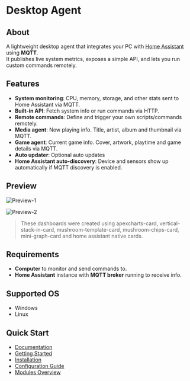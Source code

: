 # Desktop Agent

## About
A lightweight desktop agent that integrates your PC with [Home Assistant](https://www.home-assistant.io/) using **MQTT**.  
It publishes live system metrics, exposes a simple API, and lets you run custom commands remotely.


## Features
- **System monitoring**: CPU, memory, storage, and other stats sent to Home Assistant via MQTT.
- **Built-in API**: Fetch system info or run commands via HTTP.
- **Remote commands**: Define and trigger your own scripts/commands remotely.
- **Media agent**: Now playing info. Title, artist, album and thumbnail via MQTT.
- **Game agent**: Current game info. Cover, artwork, playtime and game details via MQTT.
- **Auto updater**: Optional auto updates
- **Home Assistant auto-discovery**: Device and sensors show up automatically if MQTT discovery is enabled.


## Preview 
![Preview-1](https://i.imgur.com/I1aVpah.png) 

![Preview-2](https://i.imgur.com/TPpXODN.png)

> These dashboards were created using apexcharts-card, vertical-stack-in-card, mushroom-template-card, mushroom-chips-card, mini-graph-card and home assistant native cards. 

## Requirements
- **Computer** to monitor and send commands to.
- **Home Assistant** instance with **MQTT broker** running to receive info.


## Supported OS
- Windows
- Linux


## Quick Start
- [Documentation](https://github.com/rig0/desktop-agent/wiki)
- [Getting Started](https://github.com/rig0/desktop-agent/wiki/Getting-Started)
- [Installation](https://github.com/rig0/desktop-agent/wiki/Installation)
- [Configuration Guide](https://github.com/rig0/desktop-agent/wiki/Configuration)
- [Modules Overview](https://github.com/rig0/desktop-agent/wiki/Modules)
